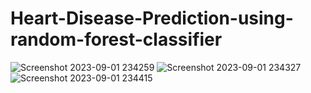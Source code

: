 # Heart-Disease-Prediction-using-random-forest-classifier
![Screenshot 2023-09-01 234259](https://github.com/rishi2802/Heart-Disease-Prediction-using-random-forest-classifier/assets/110948224/6fc7f23b-0bbe-48a6-a1c8-a956e793167d)
![Screenshot 2023-09-01 234327](https://github.com/rishi2802/Heart-Disease-Prediction-using-random-forest-classifier/assets/110948224/d6afe3fa-7637-419a-9a50-cbd02e3ca19f)
![Screenshot 2023-09-01 234415](https://github.com/rishi2802/Heart-Disease-Prediction-using-random-forest-classifier/assets/110948224/21fee90d-19e5-47fd-af98-1d6315dbba3b)
